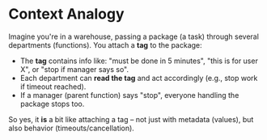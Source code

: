# Context Analogy

Imagine you're in a warehouse, passing a package (a task) through several departments (functions). You attach a **tag** to the package:

- The **tag** contains info like: "must be done in 5 minutes", "this is for user X", or "stop if manager says so".
- Each department can **read the tag** and act accordingly (e.g., stop work if timeout reached).
- If a manager (parent function) says "stop", everyone handling the package stops too.

So yes, it **is** a bit like attaching a tag – not just with metadata (values), but also behavior (timeouts/cancellation).